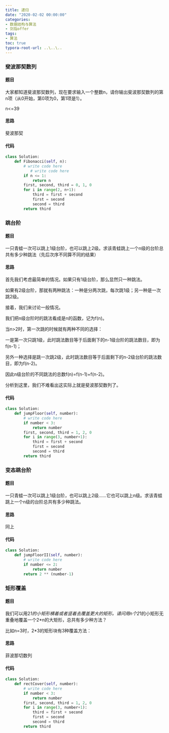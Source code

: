 ```yaml
---
title: 递归
date: "2020-02-02 00:00:00"
categories:
- 数据结构与算法
- 剑指offer
tags:
- 算法
toc: true
typora-root-url: ..\..\..
---
```


### 斐波那契数列

#### 题目

大家都知道斐波那契数列，现在要求输入一个整数n，请你输出斐波那契数列的第n项（从0开始，第0项为0，第1项是1）。

n<=39

#### 思路

斐波那契

#### 代码

```python
class Solution:
    def Fibonacci(self, n):
        # write code here
           # write code here
        if n <= 1:
            return n
        first, second, third = 0, 1, 0
        for i in range(2, n+1):
            third = first + second
            first = second
            second = third
        return third

```

### 跳台阶

#### 题目

一只青蛙一次可以跳上1级台阶，也可以跳上2级。求该青蛙跳上一个n级的台阶总共有多少种跳法（先后次序不同算不同的结果）

#### 思路

首先我们考虑最简单的情况。如果只有1级台阶，那么显然只一种跳法。

如果有2级台阶，那就有两种跳法：一种是分两次跳，每次跳1级；另一种是一次跳2级。

接着，我们来讨论一般情况。

我们把n级台阶时的跳法看成是n的函数，记为f(n)。

当n>2时，第一次跳的时候就有两种不同的选择：

一是第一次只跳1级，此时跳法数目等于后面剩下的n-1级台阶的跳法数目，即为f(n-1)；

另外一种选择是跳一次跳2级，此时跳法数目等于后面剩下的n-2级台阶的跳法数目，即为f(n-2)。

因此n级台阶的不同跳法的总数f(n)=f(n-1)+f(n-2)。

分析到这里，我们不难看出这实际上就是斐波那契数列了。

#### 代码

```python
class Solution:
    def jumpFloor(self, number):
        # write code here
        if number < 3:
            return number
        first, second, third = 1, 2, 0
        for i in range(3, number+1):
            third = first + second
            first = second
            second = third
        return third

```

### 变态跳台阶

#### 题目

一只青蛙一次可以跳上1级台阶，也可以跳上2级……它也可以跳上n级。求该青蛙跳上一个n级的台阶总共有多少种跳法。

#### 思路

同上

#### 代码

```python
class Solution:
    def jumpFloorII(self, number):
        # write code here
        if number <= 2:
            return number
        return 2 ** (number-1)
```

### 矩形覆盖

#### 题目

我们可以用2*1的小矩形横着或者竖着去覆盖更大的矩形。请问用n个2*1的小矩形无重叠地覆盖一个2*n的大矩形，总共有多少种方法？

比如n=3时，2*3的矩形块有3种覆盖方法：

#### 思路

菲波那切数列

#### 代码

```python
class Solution:
    def rectCover(self, number):
        # write code here
        if number < 3:
            return number
        first, second, third = 1, 2, 0
        for i in range(3, number+1):
            third = first + second
            first = second
            second = third
        return third
```
